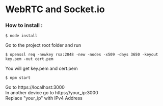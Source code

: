# WebRTC and Socket.io

### How to install :
`$ node install`

Go to the project root folder and run

`$ openssl req -newkey rsa:2048 -new -nodes -x509 -days 3650 -keyout key.pem -out cert.pem`

You will get key.pem and cert.pem

`$ npm start`

Go to https://localhost:3000  
In another device go to https://your_ip:3000  
Replace "your_ip" with IPv4 Address
